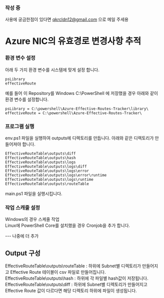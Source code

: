 ### 작성 중
 사용에 궁금한점이 있다면 qkrcldn12@gmail.com 으로 메일 주세용

# Azure NIC의 유효경로 변경사항 추적

### 환경 변수 설정
아래 두 가지 환경 변수를 시스템에 맞게 설정 합니다.
````
psLibrary
effectiveRoute
````

예를 들어 이 Repository를 Windows C:\PowerShell 에 저장했을 경우 아래와 같이 환경 변수를 설정합니다.
````
psLibrary = C:\powershell\Azure-Effective-Routes-Tracker\library\
effectiveRoute = C:\powershell\Azure-Effective-Routes-Tracker\
````

### 프로그램 실행
env.ps1 파일을 실행하여 outputs에 디렉토리를 만듭니다.
아래와 같은 디렉토리가 만들어져야 합니다.
````
EffectiveRouteTable\outputs\diff
EffectiveRouteTable\outputs\hash
EffectiveRouteTable\outputs\logs
EffectiveRouteTable\outputs\logs\diff
EffectiveRouteTable\outputs\logs\error
EffectiveRouteTable\outputs\logs\error\runtime
EffectiveRouteTable\outputs\logs\runtime
EffectiveRouteTable\outputs\routeTable
````
main.ps1 파일을 실행시킵니다.

### 작업 스캐줄 설정
Windows의 경우 스케줄 작업 <br>
Linux에 PowerShell Core를 설치했을 경우 Cronjob을 추가 합니다.

--- 나중에 더 추가 
## Output 구성
EffectiveRouteTable\outputs\routeTable : 하위에 Subnet별 디렉토리가 만들어지고 Effective Route 테이블이 csv 파일로 만들어집니다. <br>
EffectiveRouteTable\outputs\hash : 하위에 각 파일별 hash값이 저장됩니다. <br>
EffectiveRouteTable\outputs\diff : 하위에 Subnet별 디렉토리가 만들어지고 Effective Route 값이 다르다면 해당 디렉토리 하위에 파일이 생성됩니다.